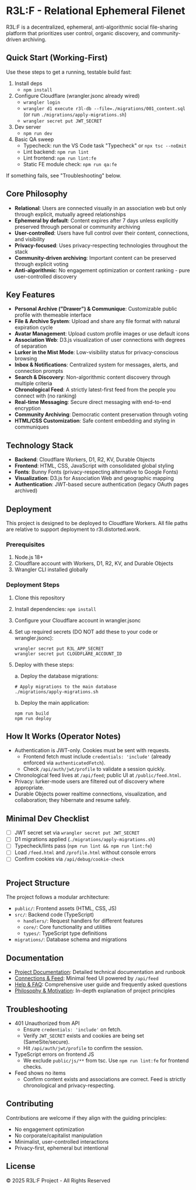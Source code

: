 # R3L:F - Relational Ephemeral Filenet

R3L:F is a decentralized, ephemeral, anti-algorithmic social file-sharing platform that prioritizes user control, organic discovery, and community-driven archiving.

## Quick Start (Working-First)

Use these steps to get a running, testable build fast:

1. Install deps
   - `npm install`
2. Configure Cloudflare (wrangler.jsonc already wired)
   - `wrangler login`
   - `wrangler d1 execute r3l-db --file=./migrations/001_content.sql` (or run `./migrations/apply-migrations.sh`)
   - `wrangler secret put JWT_SECRET`
3. Dev server
   - `npm run dev`
4. Basic QA sweep
   - Typecheck: run the VS Code task "Typecheck" or `npx tsc --noEmit`
   - Lint backend: `npm run lint`
   - Lint frontend: `npm run lint:fe`
   - Static FE module check: `npm run qa:fe`

If something fails, see "Troubleshooting" below.

## Core Philosophy

- **Relational**: Users are connected visually in an association web but only through explicit, mutually agreed relationships
- **Ephemeral by default**: Content expires after 7 days unless explicitly preserved through personal or community archiving
- **User-controlled**: Users have full control over their content, connections, and visibility
- **Privacy-focused**: Uses privacy-respecting technologies throughout the stack
- **Community-driven archiving**: Important content can be preserved through explicit voting
- **Anti-algorithmic**: No engagement optimization or content ranking - pure user-controlled discovery

## Key Features

- **Personal Archive ("Drawer") & Communique**: Customizable public profile with themeable interface
- **File & Archive System**: Upload and share any file format with natural expiration cycle
- **Avatar Management**: Upload custom profile images or use default icons
- **Association Web**: D3.js visualization of user connections with degrees of separation
- **Lurker in the Mist Mode**: Low-visibility status for privacy-conscious browsing
- **Inbox & Notifications**: Centralized system for messages, alerts, and connection prompts
- **Search & Discovery**: Non-algorithmic content discovery through multiple criteria
- **Chronological Feed**: A strictly latest-first feed from the people you connect with (no ranking)
- **Real-time Messaging**: Secure direct messaging with end-to-end encryption
- **Community Archiving**: Democratic content preservation through voting
- **HTML/CSS Customization**: Safe content embedding and styling in communiques

## Technology Stack

- **Backend**: Cloudflare Workers, D1, R2, KV, Durable Objects
- **Frontend**: HTML, CSS, JavaScript with consolidated global styling
- **Fonts**: Bunny Fonts (privacy-respecting alternative to Google Fonts)
- **Visualization**: D3.js for Association Web and geographic mapping
- **Authentication**: JWT-based secure authentication (legacy OAuth pages archived)

## Deployment

This project is designed to be deployed to Cloudflare Workers. All file paths are relative to support deployment to r3l.distorted.work.

### Prerequisites

1. Node.js 18+
2. Cloudflare account with Workers, D1, R2, KV, and Durable Objects
3. Wrangler CLI installed globally

### Deployment Steps

1. Clone this repository
2. Install dependencies: `npm install`
3. Configure your Cloudflare account in wrangler.jsonc
4. Set up required secrets (DO NOT add these to your code or wrangler.jsonc):

   ```
   wrangler secret put R3L_APP_SECRET
   wrangler secret put CLOUDFLARE_ACCOUNT_ID
   ```

5. Deploy with these steps:

   a. Deploy the database migrations:

   ```
   # Apply migrations to the main database
   ./migrations/apply-migrations.sh
   ```

   b. Deploy the main application:

   ```
   npm run build
   npm run deploy

## How It Works (Operator Notes)

- Authentication is JWT-only. Cookies must be sent with requests.
  - Frontend fetch must include `credentials: 'include'` (already enforced via `authenticatedFetch`).
  - Check `/api/auth/jwt/profile` to validate a session quickly.
- Chronological feed lives at `/api/feed`; public UI at `/public/feed.html`.
- Privacy: lurker-mode users are filtered out of discovery where appropriate.
- Durable Objects power realtime connections, visualization, and collaboration; they hibernate and resume safely.

## Minimal Dev Checklist

- [ ] JWT secret set via `wrangler secret put JWT_SECRET`
- [ ] D1 migrations applied (`./migrations/apply-migrations.sh`)
- [ ] Typecheck/lints pass (`npm run lint && npm run lint:fe`)
- [ ] Load `/feed.html` and `/profile.html` without console errors
- [ ] Confirm cookies via `/api/debug/cookie-check`
   ```

## Project Structure

The project follows a modular architecture:

- `public/`: Frontend assets (HTML, CSS, JS)
- `src/`: Backend code (TypeScript)
  - `handlers/`: Request handlers for different features
  - `core/`: Core functionality and utilities
  - `types/`: TypeScript type definitions
- `migrations/`: Database schema and migrations

## Documentation

- [Project Documentation](./project-documentation.md): Detailed technical documentation and runbook
- [Connections & Feed](./public/feed.html): Minimal feed UI powered by `/api/feed`
- [Help & FAQ](./public/help.html): Comprehensive user guide and frequently asked questions
- [Philosophy & Motivation](./public/reMDE.md): In-depth explanation of project principles

## Troubleshooting

- 401 Unauthorized from API
   - Ensure `credentials: 'include'` on fetch.
   - Verify `JWT_SECRET` exists and cookies are being set (SameSite/secure).
   - Hit `/api/auth/jwt/profile` to confirm the session.
- TypeScript errors on frontend JS
   - We exclude `public/js/**` from tsc. Use `npm run lint:fe` for frontend checks.
- Feed shows no items
   - Confirm content exists and associations are correct. Feed is strictly chronological and privacy-respecting.

## Contributing

Contributions are welcome if they align with the guiding principles:

- No engagement optimization
- No corporate/capitalist manipulation
- Minimalist, user-controlled interactions
- Privacy-first, ephemeral but intentional

## License

&copy; 2025 R3L:F Project - All Rights Reserved
